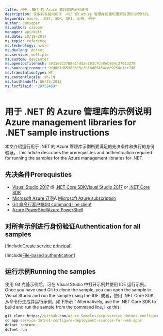```yaml
---
title: 用于 .NET 的 Azure 管理库的示例说明
description: 获取有关使用用于 .NET 的 Azure 管理库创建和更新资源的示例代码。
keywords: Azure, .NET, SDK, API, 示例, 例子
author: camsoper
ms.author: casoper
manager: wpickett
ms.date: 10/19/2017
ms.topic: reference
ms.technology: azure
ms.devlang: dotnet
ms.service: multiple
ms.custom: devcenter
ms.openlocfilehash: a931e623768e1fddad263c7da8eb864c37613379
ms.sourcegitcommit: 9dd801d659803f5efb16d65454cd09258e1cc7d6
ms.translationtype: HT
ms.contentlocale: zh-CN
ms.lasthandoff: 06/25/2018
ms.locfileid: "29752469"
---
```

# <a name="azure-management-libraries-for-net-sample-instructions"></a><span data-ttu-id="36151-104">用于 .NET 的 Azure 管理库的示例说明</span><span class="sxs-lookup"><span data-stu-id="36151-104">Azure management libraries for .NET sample instructions</span></span>

<span data-ttu-id="36151-105">本文介绍运行用于 .NET 的 Azure 管理库示例所要满足的先决条件和执行的身份验证。</span><span class="sxs-lookup"><span data-stu-id="36151-105">This article describes the prerequisites and authentication required for running the samples for the Azure management libraries for .NET.</span></span>

## <a name="prerequisties"></a><span data-ttu-id="36151-106">先决条件</span><span class="sxs-lookup"><span data-stu-id="36151-106">Prerequisties</span></span> 

* <span data-ttu-id="36151-107">[Visual Studio 2017](https://www.visualstudio.com/vs/) 或 [.NET Core SDK](https://www.microsoft.com/net/download/core)</span><span class="sxs-lookup"><span data-stu-id="36151-107">[Visual Studio 2017](https://www.visualstudio.com/vs/) or [.NET Core SDK](https://www.microsoft.com/net/download/core)</span></span>
* <span data-ttu-id="36151-108">[Microsoft Azure 订阅](https://azure.microsoft.com/free/)</span><span class="sxs-lookup"><span data-stu-id="36151-108">A [Microsoft Azure subscription](https://azure.microsoft.com/free/)</span></span>
* [<span data-ttu-id="36151-109">Git 命令行客户端</span><span class="sxs-lookup"><span data-stu-id="36151-109">Git command line client</span></span>](https://git-scm.com/)
* [<span data-ttu-id="36151-110">Azure PowerShell</span><span class="sxs-lookup"><span data-stu-id="36151-110">Azure PowerShell</span></span>](/powershell/azure/install-azurerm-ps)

## <a name="authentication-for-all-samples"></a><span data-ttu-id="36151-111">对所有示例进行身份验证</span><span class="sxs-lookup"><span data-stu-id="36151-111">Authentication for all samples</span></span>

[!include[Create service principal](includes/create-sp.md)]

[!include[File-based authentication](includes/file-based-auth.md)]

## <a name="running-the-samples"></a><span data-ttu-id="36151-112">运行示例</span><span class="sxs-lookup"><span data-stu-id="36151-112">Running the samples</span></span>

<span data-ttu-id="36151-113">使用 Git 克隆示例后，可在 Visual Studio 中打开示例并使用 IDE 运行示例。</span><span class="sxs-lookup"><span data-stu-id="36151-113">Once you have used Git to clone the sample, you can open the sample in Visual Studio and run the sample using the IDE.</span></span>  <span data-ttu-id="36151-114">或者，使用 .NET Core SDK 从命令行生成并运行示例，如下所示：</span><span class="sxs-lookup"><span data-stu-id="36151-114">Alternatively, use the .NET Core SDK to build and run the sample from the command line, like this:</span></span>

```cmd
git clone https://github.com/Azure-Samples/app-service-dotnet-configure-deployment-sources-for-web-apps.git
cd app-service-dotnet-configure-deployment-sources-for-web-apps
dotnet restore
dotnet run
```